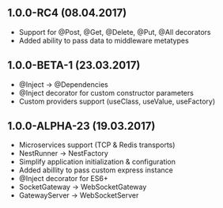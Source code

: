 ## 1.0.0-RC4 (08.04.2017)

- Support for @Post, @Get, @Delete, @Put, @All decorators
- Added ability to pass data to middleware metatypes

## 1.0.0-BETA-1 (23.03.2017)

- @Inject -> @Dependencies
- @Inject decorator for custom constructor parameters
- Custom providers support (useClass, useValue, useFactory)

## 1.0.0-ALPHA-23 (19.03.2017)

- Microservices support (TCP & Redis transports)
- NestRunner -> NestFactory
- Simplify application initialization & configuration
- Added abillity to pass custom express instance
- @Inject decorator for ES6+
- SocketGateway -> WebSocketGateway
- GatewayServer -> WebSocketServer
